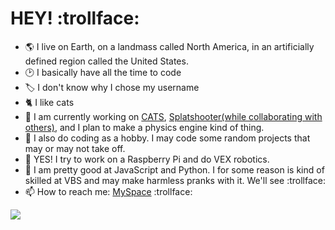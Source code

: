 # HEY! :trollface:
<!-- 
**What-ever-this-is/what-ever-this-is** is a ✨ _special_ ✨ repository because its `README.md` (this file) appears on your GitHub profile.

Here are some ideas to get you started:

- 🔭 I’m currently working on ...
- 🌱 I’m currently learning ...
- 👯 I’m looking to collaborate on ...
- 🤔 I’m looking for help with ...
- 💬 Ask me about ...
- 📫 How to reach me: ...
- 😄 Pronouns: ...
- ⚡ Fun fact: ...
-->
- 🌎 I live on Earth, on a landmass called North America, in an artificially defined region called the United States.
- 🕑 I basically have all the time to code
- 🏷️ I don't know why I chose my username
- 🐈 I like cats
- 🔭 I am currently working on [CATS](https://github.com/What-ever-this-is/CATS), [Splatshooter(while collaborating with others)](https://github.com/What-ever-this-is/Splatshooter), and I plan to make a physics engine kind of thing.
- 🎈 I also do coding as a hobby. I may code some random projects that may or may not take off.
- 🤖 YES! I try to work on a Raspberry Pi and do VEX robotics.
- 🌱 I am pretty good at JavaScript and Python. I for some reason is kind of skilled at VBS and may make harmless pranks with it. We'll see :trollface:
- 📫 How to reach me: [MySpace](https://boulderbugle.com/3fiunv26) :trollface:
<img src="./rickrolll.gif">
